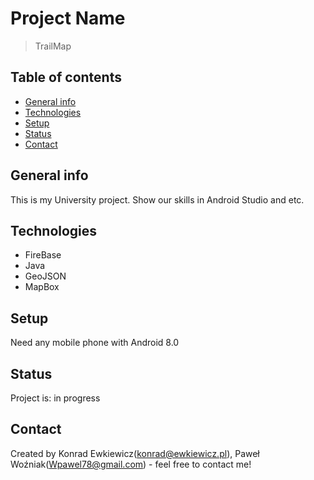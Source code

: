 # Project Name
> TrailMap

## Table of contents
* [General info](#general-info)
* [Technologies](#technologies)
* [Setup](#setup)
* [Status](#status)
* [Contact](#contact)

## General info
This is my University project.
Show our skills in Android Studio and etc.


## Technologies
* FireBase
* Java
* GeoJSON
* MapBox


## Setup
Need any mobile phone with Android 8.0


## Status
Project is: in progress


## Contact
Created by Konrad Ewkiewicz(konrad@ewkiewicz.pl), Paweł Woźniak(Wpawel78@gmail.com) - feel free to contact me!